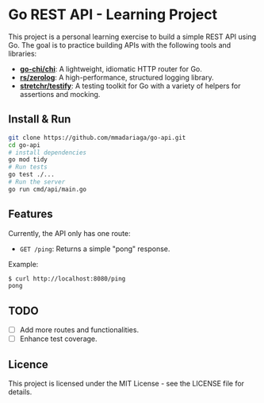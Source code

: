 # Go REST API - Learning Project

This project is a personal learning exercise to build a simple REST API using Go. The goal is to practice building APIs with the following tools and libraries:

- **[go-chi/chi](https://github.com/go-chi/chi/v5)**: A lightweight, idiomatic HTTP router for Go.
- **[rs/zerolog](https://github.com/rs/zerolog)**: A high-performance, structured logging library.
- **[stretchr/testify](https://github.com/stretchr/testify)**: A testing toolkit for Go with a variety of helpers for assertions and mocking.


## Install & Run
```bash
git clone https://github.com/mmadariaga/go-api.git
cd go-api
# install dependencies
go mod tidy 
# Run tests
go test ./...
# Run the server
go run cmd/api/main.go 
```

## Features

Currently, the API only has one route:
- `GET /ping`: Returns a simple "pong" response.

Example:
```bash
$ curl http://localhost:8080/ping
pong
```

## TODO

 - [ ] Add more routes and functionalities.
 - [ ] Enhance test coverage.

## Licence
This project is licensed under the MIT License - see the LICENSE file for details.